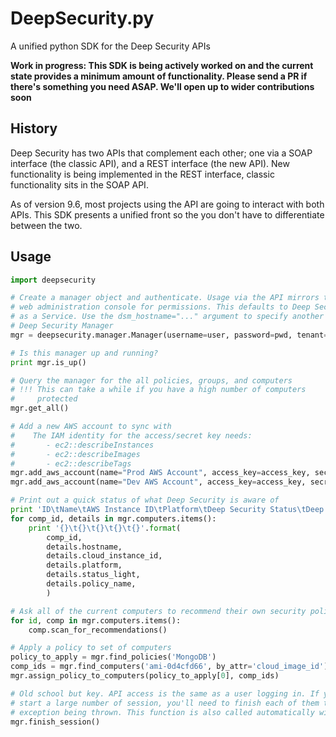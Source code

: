 # DeepSecurity.py

A unified python SDK for the Deep Security APIs

**Work in progress: This SDK is being actively worked on and the current state provides a minimum amount of functionality. Please send a PR if there's something you need ASAP. We'll open up to wider contributions soon**

## History

Deep Security has two APIs that complement each other; one via a SOAP interface (the classic API), and a REST interface (the new API). New functionality is being implemented in the REST interface, classic functionality sits in the SOAP API.

As of version 9.6, most projects using the API are going to interact with both APIs. This SDK presents a unified front so the you don't have to differentiate between the two.

## Usage

```python
import deepsecurity

# Create a manager object and authenticate. Usage via the API mirrors the
# web administration console for permissions. This defaults to Deep Security
# as a Service. Use the dsm_hostname="..." argument to specify another
# Deep Security Manager
mgr = deepsecurity.manager.Manager(username=user, password=pwd, tenant=tenant_name)

# Is this manager up and running?
print mgr.is_up()

# Query the manager for the all policies, groups, and computers
# !!! This can take a while if you have a high number of computers
#     protected
mgr.get_all()

# Add a new AWS account to sync with
#    The IAM identity for the access/secret key needs:
#       - ec2::describeInstances
#       - ec2::describeImages
#       - ec2::describeTags
mgr.add_aws_account(name="Prod AWS Account", access_key=access_key, secret_key=secret_key) # all regions
mgr.add_aws_account(name="Dev AWS Account", access_key=access_key, secret_key=secret_key, region='us-east-1')

# Print out a quick status of what Deep Security is aware of
print 'ID\tName\tAWS Instance ID\tPlatform\tDeep Security Status\tDeep Security Policy'
for comp_id, details in mgr.computers.items():
	print '{}\t{}\t{}\t{}\t{}'.format(
		comp_id, 
		details.hostname, 
		details.cloud_instance_id, 
		details.platform,
		details.status_light,
		details.policy_name,
		)

# Ask all of the current computers to recommend their own security policies
for id, comp in mgr.computers.items():
	comp.scan_for_recommendations()

# Apply a policy to set of computers
policy_to_apply = mgr.find_policies('MongoDB')
comp_ids = mgr.find_computers('ami-0d4cfd66', by_attr='cloud_image_id')
mgr.assign_policy_to_computers(policy_to_apply[0], comp_ids)

# Old school but key. API access is the same as a user logging in. If you are going to
# start a large number of session, you'll need to finish each of them to avoid
# exception being thrown. This function is also called automatically with the object's destructor
mgr.finish_session()
```